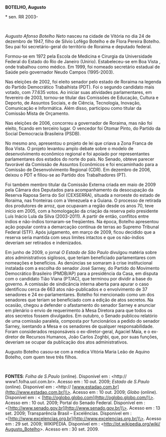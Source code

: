 **BOTELHO, Augusto**

\* sen. RR 2003-

 

*Augusto Afonso Botelho Neto* nasceu na cidade de Vitória no dia 24 de
dezembro de 1947, filho de Silvio Lofêgo Botelho e de Flora Pereira
Botelho. Seu pai foi secretário-geral do território de Roraima e
deputado federal.

Formou-se em 1972 pela Escola de Medicina e Cirurgia da Universidade
Federal do Estado do Rio de Janeiro (Unirio). Estabeleceu-se em Boa
Vista , onde trabalhou como médico. Em 1999, foi nomeado secretário
estadual de Saúde pelo governador Neudo Campos (1995-2003).

Nas eleições de 2002, foi eleito senador pelo estado de Roraima na
legenda do Partido Democrático Trabalhista (PDT). Foi o segundo
candidato mais votado, com 77.635 votos. Ao iniciar suas atividades
parlamentares, em fevereiro de 2003, tornou-se titular das Comissões de
Educação, Cultura e Deporto, de Assuntos Sociais, e de Ciência,
Tecnologia, Inovação, Comunicação e Informática. Além disso, participou
como titular da Comissão Mista de Orçamento. 

Nas eleições de 2006, concorreu a governador de Roraima, mas não foi
eleito, ficando em terceiro lugar. O vencedor foi Otomar Pinto, do
Partido da Social Democracia Brasileira (PSDB). 

No mesmo ano, apresentou o projeto de lei que criava a Zona Franca de
Boa Vista. O projeto levantou amplo debate sobre o modelo de
desenvolvimento econômico regional e foi apoiado por representantes
parlamentares dos estados do norte do país. No Senado, obteve parecer
favorável da Comissão de Assuntos Econômicos e foi encaminhado para a
Comissão de Desenvolvimento Regional (CDR). Em dezembro de 2006, deixou
o PDT e filiou-se ao Partido dos Trabalhadores (PT).

Foi também membro titular da Comissão Externa criada em maio de 2009
pela Câmara dos Deputados para acompanhamento da desocupação da Reserva
Raposa Serra do Sol (CEXSERRA), situada a noroeste do estado de Roraima,
nas fronteiras com a Venezuela e a Guiana. O processo de retirada dos
produtores de arroz, que ocupavam a região desde os anos 70, teve início
em 2005, com a homologação da criação da reserva pelo presidente Luís
Inácio Lula da Silva (2003-2011). A partir de então, conflitos entre
índios e não-índios tornaram-se freqüentes. Na época, Botelho apresentou
ação popular contra a demarcação contínua de terras ao Supremo Tribunal
Federal (STF). Após julgamento, em março de 2009, ficou decidido que a
reserva seria mantida com seus limites intactos e que os não-índios
deveriam ser retirados e indenizados.

Em junho de 2009, o jornal *O Estado de São Paulo* divulgou matéria
sobre atos administrativos sigilosos, que teriam beneficiado
parlamentares com nomeações e benefícios. As denúncias se somaram à
crise institucional instalada com a escolha do senador José Sarney, do
Partido do Movimento Democrático Brasileiro (PMDB/AP) para a presidência
da Casa, em disputa com o candidato Tião Viana (PT/AC), que terminou por
dividir a base do governo. A comissão de sindicância interna aberta para
apurar o caso identificou cerca de 663 atos não-publicados e o
envolvimento de 37 senadores e 24 ex-parlamentares. Botelho foi
mencionado como um dos senadores que teriam se beneficiado com a edição
de atos secretos. Na ocasião, chegou a defender o afastamento do senador
Sarney e anunciar em plenário o envio de requerimento à Mesa Diretora
para que todos os atos secretos fossem divulgados. Em outubro, o Senado
publicou relatório de uma comissão paralela, composta por funcionários a
pedido do senador Sarney, isentando a Mesa e os senadores de qualquer
responsabilidade. Foram considerados responsáveis o ex-diretor-geral,
Agaciel Maia, e o ex-diretor de Recursos Humanos, João Carlos Zoghbi,
que, por suas funções, deveriam se ocupar da publicação dos atos
administrativos.

Augusto Botelho casou-se com a médica Vitória Maria Leão de Aquino
Botelho, com quem teve três filhos.

 

**FONTES**: *Folha de S.Paulo* (online). Disponível em : \<http://
www1.folha.uol.com.br\>. Acesso em : 10 out. 2009; *Estado de S.Paulo*
(online). Disponível em : \<http://
[www.estadao.com.br](http://www.estadao.com.br/)\>. Acesso em : 10 out.
2009; *Globo* (online). Disponível em : \<
[http://oglobo.globo.com](http://oglobo.globo.com/)\>. Acesso em : 10
out. 2009; Portal do Senado Federal. Disponível em :
\<[http://www.senado.gov.br](http://www.senado.gov.br/)\>. Acesso em :
13 set. 2009; Transparência Brasil – Excelências. Disponível em :
\<[http://www.excelencias.org.br](http://www.excelencias.org.br/)\>.
Acesso em : 29 set. 2009; WIKIPÉDIA. Disponível em :
\<[http://pt.wikipedia.org/wiki/
Augusto\_Botelho](http://pt.wikipedia.org/wiki/%20Augusto_Botelho)\>.
Acesso em : 30 set. 2009.

 

 

 

 

 

 
